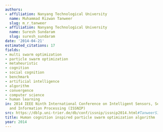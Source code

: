 ```yaml
---
authors:
- affiliation: Nanyang Technological University
  name: Muhammad Rizwan Tanweer
  slug: m_r_tanweer
- affiliation: Nanyang Technological University
  name: Suresh Sundaram
  slug: suresh_sundaram
date: '2014-04-21'
estimated_citations: 17
fields:
- multi swarm optimization
- particle swarm optimization
- metaheuristic
- cognition
- social cognition
- benchmark
- artificial intelligence
- algorithm
- convergence
- computer science
- human learning
in: 2014 IEEE Ninth International Conference on Intelligent Sensors, Sensor Networks
  and Information Processing (ISSNIP)
src: https://dblp.uni-trier.de/db/conf/issnip/issnip2014.html#TanweerS14
title: Human cognition inspired particle swarm optimization algorithm
year: 2014
---
```

